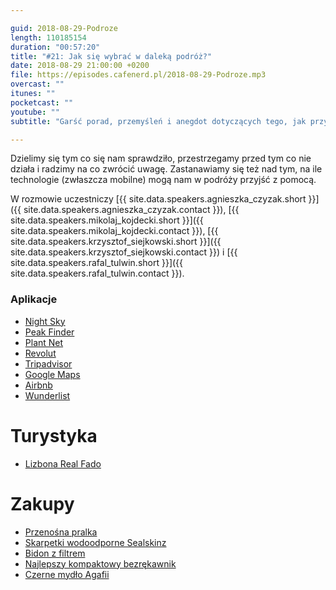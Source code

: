```yaml
---

guid: 2018-08-29-Podroze
length: 110185154
duration: "00:57:20"
title: "#21: Jak się wybrać w daleką podróż?"
date: 2018-08-29 21:00:00 +0200
file: https://episodes.cafenerd.pl/2018-08-29-Podroze.mp3
overcast: ""
itunes: ""
pocketcast: ""
youtube: ""
subtitle: "Garść porad, przemyśleń i anegdot dotyczących tego, jak przygotować się do dalekiej podróży."

---
```


Dzielimy się tym co się nam sprawdziło, przestrzegamy przed tym co nie działa i radzimy na co zwrócić uwagę. Zastanawiamy się też nad tym, na ile technologie (zwłaszcza mobilne) mogą nam w podróży przyjść z pomocą.

W rozmowie uczestniczy [{{ site.data.speakers.agnieszka_czyzak.short }}]({{ site.data.speakers.agnieszka_czyzak.contact }}), [{{ site.data.speakers.mikolaj_kojdecki.short }}]({{ site.data.speakers.mikolaj_kojdecki.contact }}), [{{ site.data.speakers.krzysztof_siejkowski.short }}]({{ site.data.speakers.krzysztof_siejkowski.contact }}) i [{{ site.data.speakers.rafal_tulwin.short }}]({{ site.data.speakers.rafal_tulwin.contact }}).

### Aplikacje 

* [Night Sky](https://itunes.apple.com/pl/app/night-sky/id475772902?mt=8)
* [Peak Finder](https://www.peakfinder.org/mobile/)
* [Plant Net](https://identify.plantnet-project.org/)
* [Revolut](https://www.revolut.com/pl/?lang=en)
* [Tripadvisor](https://www.tripadvisor.com)
* [Google Maps](https://maps.google.pl)
* [Airbnb](https://www.airbnb.pl)
* [Wunderlist](https://www.wunderlist.com)

# Turystyka
* [Lizbona Real Fado](https://www.facebook.com/realfadolisboa)

# Zakupy

* [Przenośna pralka](https://thescrubba.com)
* [Skarpetki wodoodporne Sealskinz](https://www.sealskinz.com/)
* [Bidon z filtrem](https://www.katadyn.com/en/de/14947-8019946-katadyn-befree-0.6L_eu)
* [Najlepszy kompaktowy bezrękawnik](https://4f.com.pl/bezrekawnik-puchowy-damski-kudp204-czarny-91-138743.html)
* [Czerne mydło Agafii](https://www.drogerienatura.pl/b.agafia-myd.czar.nat.n-bazie37-zi.500ml.html)

